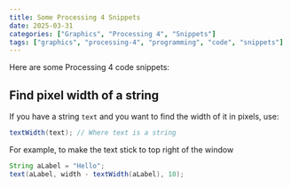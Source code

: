 ```yaml
---
title: Some Processing 4 Snippets
date: 2025-03-31
categories: ["Graphics", "Processing 4", "Snippets"]
tags: ["graphics", "processing-4", "programming", "code", "snippets"]
---
```


Here are some Processing 4 code snippets:

## Find pixel width of a string
If you have a string `text` and you want to find the width of it in pixels, use:
```java
textWidth(text); // Where text is a string
```
For example, to make the text stick to top right of the window
```java
String aLabel = "Hello";
text(aLabel, width - textWidth(aLabel), 10);
```

